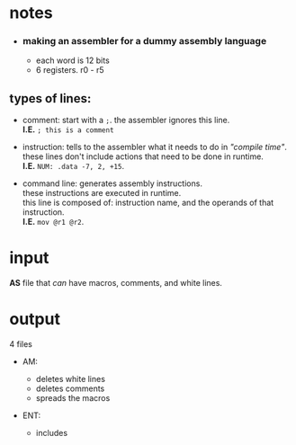 # notes
* ### making an assembler for a dummy assembly language
    * each word is 12 bits 
    * 6 registers. r0 - r5

## types of lines:
* comment: start with a `;`. the assembler ignores this line. <br> 
**I.E.** `; this is a comment`

* instruction: tells to the assembler what it needs to do in *"compile time"*. <br> 
these lines don't include actions that need to be done in runtime. <br>
**I.E.** `NUM: .data -7, 2, +15`.


* command line: generates assembly instructions. <br>
these instructions are executed in runtime. <br>
this line is composed of: instruction name, and the operands of that instruction. <br>
**I.E.** `mov @r1 @r2`.


# input
**AS** file that *can* have  macros, comments, and white lines.

# output
4 files 
* AM:
    - deletes white lines 
    - deletes comments 
    - spreads the macros
 
* ENT:
    - includes 